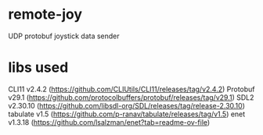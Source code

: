 # remote-joy
UDP protobuf joystick data sender

# libs used
CLI11     v2.4.2   (https://github.com/CLIUtils/CLI11/releases/tag/v2.4.2)
Protobuf  v29.1    (https://github.com/protocolbuffers/protobuf/releases/tag/v29.1)
SDL2      v2.30.10 (https://github.com/libsdl-org/SDL/releases/tag/release-2.30.10)
tabulate  v1.5     (https://github.com/p-ranav/tabulate/releases/tag/v1.5)
enet      v1.3.18  (https://github.com/lsalzman/enet?tab=readme-ov-file)